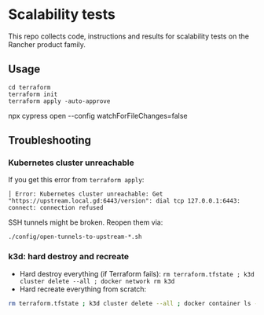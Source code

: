 # Scalability tests

This repo collects code, instructions and results for scalability tests on the Rancher product family.

## Usage

```
cd terraform
terraform init
terraform apply -auto-approve
```

npx cypress open --config watchForFileChanges=false

## Troubleshooting

### Kubernetes cluster unreachable

If you get this error from `terraform apply`:
```
│ Error: Kubernetes cluster unreachable: Get "https://upstream.local.gd:6443/version": dial tcp 127.0.0.1:6443: connect: connection refused
```

SSH tunnels might be broken. Reopen them via:
```shell
./config/open-tunnels-to-upstream-*.sh
```

### k3d: hard destroy and recreate

- Hard destroy everything (if Terraform fails): `rm terraform.tfstate ; k3d cluster delete --all ; docker network rm k3d`
- Hard recreate everything from scratch:

```sh
rm terraform.tfstate ; k3d cluster delete --all ; docker container ls --format '{{.Names}}' | grep kine | xargs -n1 docker kill ; docker container ls --all --format '{{.Names}}' | grep kine | xargs -n1 docker rm ; docker network ls --format '{{.ID}} {{.Name}}' | grep k3d | awk '{print $1}' | xargs -n1 docker network rm ; terraform init; terraform apply -auto-approve
```
